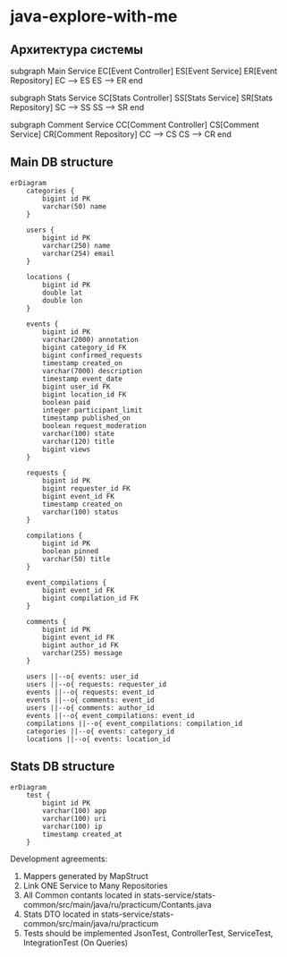 # java-explore-with-me

## Архитектура системы

subgraph Main Service
EС[Event Controller]
ES[Event Service]
ER[Event Repository]
EС --> ES
ES --> ER
end

subgraph Stats Service
SC[Stats Controller]
SS[Stats Service]
SR[Stats Repository]
SC --> SS
SS --> SR
end

subgraph Comment Service
CC[Comment Controller]
CS[Comment Service]
CR[Comment Repository]
CC --> CS
CS --> CR
end

## Main DB structure

```mermaid
erDiagram
    categories {
        bigint id PK
        varchar(50) name
    }

    users {
        bigint id PK
        varchar(250) name
        varchar(254) email
    }

    locations {
        bigint id PK
        double lat
        double lon
    }

    events {
        bigint id PK
        varchar(2000) annotation
        bigint category_id FK
        bigint confirmed_requests
        timestamp created_on
        varchar(7000) description
        timestamp event_date
        bigint user_id FK
        bigint location_id FK
        boolean paid
        integer participant_limit
        timestamp published_on
        boolean request_moderation
        varchar(100) state
        varchar(120) title
        bigint views
    }

    requests {
        bigint id PK
        bigint requester_id FK
        bigint event_id FK
        timestamp created_on
        varchar(100) status
    }

    compilations {
        bigint id PK
        boolean pinned
        varchar(50) title
    }

    event_compilations {
        bigint event_id FK
        bigint compilation_id FK
    }

    comments {
        bigint id PK
        bigint event_id FK
        bigint author_id FK
        varchar(255) message
    }
    
    users ||--o{ events: user_id
    users ||--o{ requests: requester_id
    events ||--o{ requests: event_id
    events ||--o{ comments: event_id
    users ||--o{ comments: author_id
    events ||--o{ event_compilations: event_id
    compilations ||--o{ event_compilations: compilation_id
    categories ||--o{ events: category_id
    locations ||--o{ events: location_id
```

## Stats DB structure

```mermaid
erDiagram
    test {
        bigint id PK
        varchar(100) app
        varchar(100) uri
        varchar(100) ip
        timestamp created_at
    }
```

Development agreements:

1) Mappers generated by MapStruct
2) Link ONE Service to Many Repositories
3) All Common contants located in stats-service/stats-common/src/main/java/ru/practicum/Contants.java
4) Stats DTO located in stats-service/stats-common/src/main/java/ru/practicum
5) Tests should be implemented JsonTest, ControllerTest, ServiceTest, IntegrationTest (On Queries)